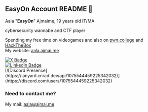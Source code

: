 ## EasyOn Account README 👺

Aala "**EasyOn**" Ajmaime, 
19 years old
IT/MA

cybersecurity wannabe and CTF player

Spending my free time on videogames and also on <a href="https://pwn.college">pwn.college</a> and <a href="https://HackTheBox.com">HackTheBox</a><br>
My website: <a href="https://aala.ajmai.me">aala.ajmai.me</a><br>

<div id="badges">
  <a href="https://twitter.com/e4syon">
    <img src="https://img.shields.io/badge/e4syOn-black?style=for-the-badge&logo=X&logoColor=white" alt="X Badge"/>
  </a><br>
  <a href="https://www.linkedin.com/in/aala-ajmaime-722757305/">
  	<img src="https://img.shields.io/badge/Aala%20Ajmaime-blue?style=for-the-bade&logo=linkedin&logoColor=white")] alt="Linkedin Badge"/>
  </a>
</div>
[![Discord Presence](https://lanyard.cnrad.dev/api/1075544459225342032)](https://discord.com/users/1075544459225342032)

### Need to contact me?
My mail: aala@ajmai.me
